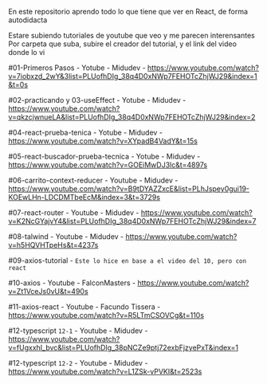 En este repositorio aprendo todo lo que tiene que ver en React, de forma autodidacta

Estare subiendo tutoriales de youtube que veo y me parecen interensantes
Por carpeta que suba, subire el creador del tutorial, y el link del video donde lo vi

#01-Primeros Pasos - Yotube - Midudev - https://www.youtube.com/watch?v=7iobxzd_2wY&3list=PLUofhDIg_38q4D0xNWp7FEHOTcZhjWJ29&index=1&t=0s

#02-practicando y 03-useEffect - Yotube - Midudev - https://www.youtube.com/watch?v=qkzcjwnueLA&list=PLUofhDIg_38q4D0xNWp7FEHOTcZhjWJ29&index=2

#04-react-prueba-tenica - Yotube - Midudev - https://www.youtube.com/watch?v=XYpadB4VadY&t=15s

#05-react-buscador-prueba-tecnica - Yotube - Midudev - https://www.youtube.com/watch?v=GOEiMwDJ3lc&t=4897s

#06-carrito-context-reducer - Youtube - Midudev - https://www.youtube.com/watch?v=B9tDYAZZxcE&list=PLhJspey0gui19-KOEwLHn-LDCDMTbeEcM&index=3&t=3729s

#07-react-router - Youtube - Midudev - https://www.youtube.com/watch?v=K2NcGYajvY4&list=PLUofhDIg_38q4D0xNWp7FEHOTcZhjWJ29&index=7

#08-talwind - Youtube - Midudev - https://www.youtube.com/watch?v=h5HQVHTpeHs&t=4237s

#09-axios-tutorial - `Este lo hice en base a el video del 10, pero con react`

#10-axios - Youtube - FalconMasters - https://www.youtube.com/watch?v=Zt1VceJs0vU&t=490s

#11-axios-react - Youtube - Facundo Tissera - https://www.youtube.com/watch?v=R5LTmCSOVCg&t=110s

#12-typescript `12-1` - Youtube - Midudev  - https://www.youtube.com/watch?v=fUgxxhI_bvc&list=PLUofhDIg_38pNCZe9ptj72exbFjzyePxT&index=1

#12-typescript `12-2` - Youtube - Midudev  - https://www.youtube.com/watch?v=L1ZSk-vPVKI&t=2523s